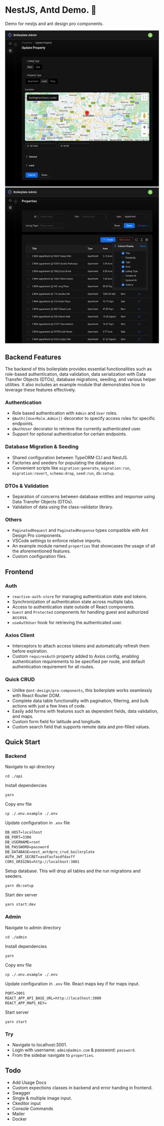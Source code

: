 # NestJS, Antd Demo. 🚀

Demo for nestjs and ant design pro components.

![ProForm](docs/screenshots/form.png)
![ProTable](docs/screenshots/table.png)

## Backend Features
The backend of this boilerplate provides essential functionalities such as role-based authentication, data validation, data serialization with Data Transfer Objects (DTOs), database migrations, seeding, and various helper utilities. It also includes an example module that demonstrates how to leverage these features effectively.

### Authentication
- Role based authentication with `Admin` and `User` roles.
- `@Auth([UserRole.Admin])` decorator to specify access roles for specific endpoints.
- `@AuthUser` decorator to retrieve the currently authenticated user.
- Support for optional authentication for certain endpoints.

### Database Migration & Seeding
- Shared configuration between TypeORM CLI and NestJS.
- Factories and seeders for populating the database.
- Convenient scripts like `migration:generate`, `migration:run`, `migration:revert`, `schema:drop`, `seed:run`, `db:setup`.

### DTOs & Validation
- Separation of concerns between database entities and response using Data Transfer Objects (DTOs).
- Validation of data using the class-validator library.

### Others
- `PaginatedRequest` and `PaginatedResponse` types compatible with Ant Design Pro components.
- VSCode settings to enforce relative imports.
- An example module named `properties` that showcases the usage of all the aforementioned features.
- Custom configuration files.

## Frontend

### Auth
- `reactive-auth-store` for managing authentication state and tokens.
- Synchronization of authentication state across multiple tabs.
- Access to authentication state outside of React components.
- `Guest` and `Protected` components for handling guest and authorized access.
- `useAuthUser` hook for retrieving the authenticated user.

### Axios Client
- Interceptors to attach access tokens and automatically refresh them before expiration.
- Custom `requiresAuth` property added to Axios config, enabling authentication requirements to be specified per route, and default authentication requirement for all routes.

### Quick CRUD
- Unlike `@ant-design/pro-components`, this boilerplate works seamlessly with React Router DOM.
- Complete data table functionality with pagination, filtering, and bulk actions with just a few lines of code.
- Easily add forms with features such as dependent fields, data validation, and maps.
- Custom form field for latitude and longitude.
- Custom search field that supports remote data and pre-filled values.

## Quick Start

### Backend

Navigate to api directory 
```
cd ./api
```

Install dependencies
```
yarn
```

Copy env file
```
cp ./.env.example ./.env
```

Update configuration in `.env` file
```
DB_HOST=localhost
DB_PORT=3306
DB_USERNAME=root
DB_PASSWORD=password
DB_DATABASE=nest_antdpro_crud_boilerplate
AUTH_JWT_SECRET=asdfasfasdfdasff
CORS_ORIGINS=http://localhost:3001
```

Setup database. This will drop all tables and the run migrations and seeders. 
```
yarn db:setup
```

Start dev server
```
yarn start:dev
```

### Admin

Navigate to admin directory 
```
cd ./admin
```
Install dependencies
```
yarn
```

Copy env file
```
cp ./.env.example ./.env
```

Update configuration in `.env` file. React maps key if for maps input.
```
PORT=3001
REACT_APP_API_BASE_URL=http://localhost:3000
REACT_APP_MAPS_KEY=
```

Start server
```
yarn start
```

### Try
- Navigate to localhost:3001.
- Login with username: `admin@admin.com` & password: `password`.
- From the sidebar navigate to `properties`.

## Todo
- Add Usage Docs
- Custom expections classes in backend and error handing in frontend.
- Swagger
- Single & multiple image input.
- Ckeditor input
- Console Commands
- Mailer
- Docker